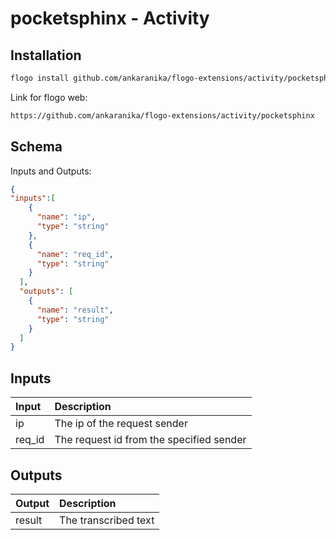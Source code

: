 
# pocketsphinx - Activity

## Installation

```bash
flogo install github.com/ankaranika/flogo-extensions/activity/pocketsphinx
```
Link for flogo web:
```bash
https://github.com/ankaranika/flogo-extensions/activity/pocketsphinx
```

## Schema
Inputs and Outputs:

```json
{
"inputs":[
    {
      "name": "ip",
      "type": "string"
    },
    {
      "name": "req_id",
      "type": "string"
    }
  ],
  "outputs": [
    {
      "name": "result",
      "type": "string"
    }
  ]
}
```
## Inputs
| Input   | Description    |
|:----------|:---------------|
| ip | The ip of the request sender |
| req_id | The request id from the specified sender |

## Outputs
| Output   | Description    |
|:----------|:---------------|
| result | The transcribed text |
